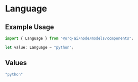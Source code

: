 # Language

## Example Usage

```typescript
import { Language } from "@orq-ai/node/models/components";

let value: Language = "python";
```

## Values

```typescript
"python"
```
